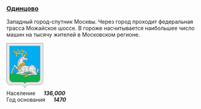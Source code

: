 <!--2022-01-11 01:24:04-->
### [Одинцово]()
Западный город-спутник Москвы.
Через город проходит федеральная трасса Можайское шоссе.
В гороже насчитывается наибольшее число машин на тысячу жителей в Московском регионе.

<img src="Odintsovo.gif" width="96px"><br>
Население &emsp; ***136,000*** &emsp;<br>
Год&nbsp;основания &emsp; ***1470***